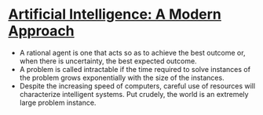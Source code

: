 # [Artificial Intelligence: A Modern Approach](https://www.goodreads.com/book/show/27543.Artificial_Intelligence)

- A rational agent is one that acts so as to achieve the best outcome or, when there is uncertainty, the best expected outcome.
- A problem is called intractable if the time required to solve instances of the problem grows exponentially with the size of the instances.
- Despite the increasing speed of computers, careful use of resources will characterize intelligent systems. Put crudely, the world is an extremely large problem instance.
